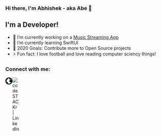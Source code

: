 ### Hi there, I'm Abhishek - aka Abe 👋

## I'm a Developer!

- 🔭 I’m currently working on a [Music Streaming App][Music Streaming App]
- 🌱 I’m currently learning SwiftUI
- 🥅 2020 Goals: Contribute more to Open Source projects
- ⚡ Fun fact: I love football and love reading computer sciency things!

### Connect with me:

[<img align="left" alt="My Portfolio Website" width="22px" src="https://raw.githubusercontent.com/iconic/open-iconic/master/svg/globe.svg" />][website]
[<img align="left" alt="codeSTACKr | LinkedIn" width="22px" src="https://cdn.jsdelivr.net/npm/simple-icons@v3/icons/linkedin.svg" />][linkedin]

[website]: https://abeplays.github.io
[linkedin]: https://www.linkedin.com/in/abe10/
[memestagram]: https://github.com/AbePlays/Memestagram
[nestjs]: https://github.com/AbePlays/Task-Management-NestJS
[xkcd]: https://github.com/AbePlays/xkcd
[Music Streaming App]: https://github.com/AbePlays/Music-Streaming-App
